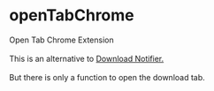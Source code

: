 # openTabChrome
Open Tab Chrome Extension<br><br>
This is an alternative to <a href="https://chrome.google.com/webstore/detail/download-notifier/gdekiloeocnfnochnkldpkmllmfiaeke?hl=ja">Download Notifier.</a><br><br>
But there is only a function to open the download tab.
